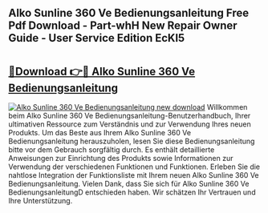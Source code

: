 ## Alko Sunline 360 Ve Bedienungsanleitung Free Pdf Download - Part-whH New Repair Owner Guide - User Service Edition EcKl5

# <h2><a href="http://df4i7ob.blite.top/?on=Alko+Sunline+360+Ve+Bedienungsanleitung">🔗Download 👉🔴 Alko Sunline 360 Ve Bedienungsanleitung</a></h2>

[![Alko Sunline 360 Ve Bedienungsanleitung new download](https://i.imgur.com/lujVjoI.png)](http://df4i7ob.blite.top/?on=Alko+Sunline+360+Ve+Bedienungsanleitung)
Willkommen beim Alko Sunline 360 Ve Bedienungsanleitung-Benutzerhandbuch, Ihrer ultimativen Ressource zum Verständnis und zur Verwendung Ihres neuen Produkts. Um das Beste aus Ihrem Alko Sunline 360 Ve Bedienungsanleitung herauszuholen, lesen Sie diese Bedienungsanleitung bitte vor dem Gebrauch sorgfältig durch. Es enthält detaillierte Anweisungen zur Einrichtung des Produkts sowie Informationen zur Verwendung der verschiedenen Funktionen und Funktionen. Erleben Sie die nahtlose Integration der Funktionsliste mit Ihrem neuen Alko Sunline 360 Ve Bedienungsanleitung. Vielen Dank, dass Sie sich für Alko Sunline 360 Ve BedienungsanleitungD entschieden haben. Wir schätzen Ihr Vertrauen und Ihre Unterstützung.
